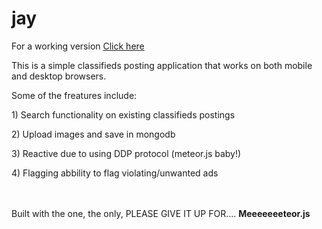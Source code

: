 # jay

For a working version <a href="http://jay.meteor.com/">Click here</a>

This is a simple classifieds posting application that works on both mobile and desktop browsers.

Some of the freatures include:
<p>1) Search functionality on existing classifieds postings</p>
<p>2) Upload images and save in mongodb</p>
<p>3) Reactive due to using DDP protocol (meteor.js baby!)</p>
<p>4) Flagging abbility to flag violating/unwanted ads</p>



<br>
<br>
Built with the one, the only, PLEASE GIVE IT UP FOR.... <strong>Meeeeeeeteor.js</strong>
